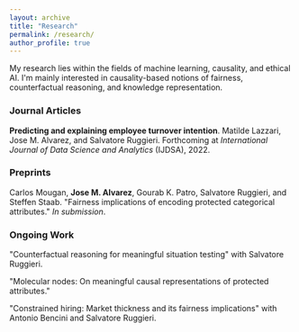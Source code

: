 ```yaml
---
layout: archive
title: "Research"
permalink: /research/
author_profile: true
---
```


My research lies within the fields of machine learning, causality, and ethical AI. I'm mainly interested in causality-based notions of fairness, counterfactual reasoning, and knowledge representation.

### Journal Articles 

**Predicting and explaining employee turnover intention**. Matilde Lazzari, Jose M. Alvarez, and Salvatore Ruggieri. Forthcoming at *International Journal of Data Science and Analytics* (IJDSA), 2022.

### Preprints

Carlos Mougan, **Jose M. Alvarez**, Gourab K. Patro, Salvatore Ruggieri, and Steffen Staab. "Fairness implications of encoding protected categorical attributes." *In submission*. 

### Ongoing Work

"Counterfactual reasoning for meaningful situation testing" with Salvatore Ruggieri.

"Molecular nodes: On meaningful causal representations of protected attributes."

"Constrained hiring: Market thickness and its fairness implications" with Antonio Bencini and Salvatore Ruggieri.



<!-- {% if author.googlescholar %}
  You can also find my articles on <u><a href="{{author.googlescholar}}">my Google Scholar profile</a>.</u>
{% endif %}

{% include base_path %}

{% for post in site.publications reversed %}
  {% include archive-single.html %}
{% endfor %} -->
